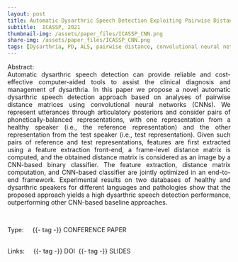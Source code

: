 ```yaml
---
layout: post
title: Automatic Dysarthric Speech Detection Exploiting Pairwise Distance-Based Convolutional Neural Networks 
subtitle:  ICASSP, 2021
thumbnail-img: /assets/paper_files/ICASSP_CNN.png
share-img: /assets/paper_files/ICASSP_CNN.png
tags: [Dysarthria, PD, ALS, pairwise distance, convolutional neural network]
---
```


<p align="justify">
Abstract:<br />
Automatic dysarthric speech detection can provide reliable and cost-effective computer-aided tools to assist the clinical diagnosis and management of dysarthria. In this paper we propose a novel automatic dysarthric speech detection approach based on analyses of pairwise distance matrices using convolutional neural networks (CNNs). We represent utterances through articulatory posteriors and consider pairs of phonetically-balanced representations, with one representation from a healthy speaker (i.e., the reference representation) and the other representation from the test speaker (i.e., test representation). Given such pairs of reference and test representations, features are first extracted using a feature extraction front-end, a frame-level distance matrix is computed, and the obtained distance matrix is considered as an image by a CNN-based binary classifier. The feature extraction, distance matrix computation, and CNN-based classifier are jointly optimized in an end-to-end framework. Experimental results on two databases of healthy and dysarthric speakers for different languages and pathologies show that the proposed approach yields a high dysarthric speech detection performance, outperforming other CNN-based baseline approaches.
</p>

<br />


<span>Type:&nbsp;&nbsp;&nbsp;</span>
<a class="btn btn-outline-success"><i class="fas fa-book-open" aria-hidden="true"></i>&nbsp;{{- tag -}}&nbsp;CONFERENCE PAPER</a>
<br />
<br />

<span>Links:&nbsp;&nbsp;&nbsp;</span>
<a class="btn btn-outline-success"><i class="fas fa-link" aria-hidden="true"></i>&nbsp;{{- tag -}}&nbsp;DOI</a>
<a class="btn btn-outline-success"><i class="far fa-file-pdf" aria-hidden="true"></i>&nbsp;{{- tag -}}&nbsp;SLIDES</a>

<!--
<a href="https://ieeexplore.ieee.org/abstract/document/9054765" class="btn btn-outline-success"><i class="fas fa-link" aria-hidden="true"></i>&nbsp;{{- tag -}}&nbsp;DOI</a>
<a href="https://github.com/PJanbakhshi/Pjanbakhshi.github.io/blob/master/docs/PESTO-S_slides.pdf" class="btn btn-outline-success"><i class="far fa-file-pdf" aria-hidden="true"></i>&nbsp;{{- tag -}}&nbsp;SLIDES</a>
-->


